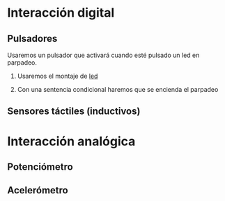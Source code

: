 # Interacción digital

## Pulsadores

Usaremos un pulsador que activará cuando esté pulsado un led en parpadeo.

1. Usaremos el montaje de [led](./Led.md)

2. Con una sentencia condicional haremos que se encienda el parpadeo


## Sensores táctiles (inductivos)

# Interacción analógica

## Potenciómetro

## Acelerómetro
